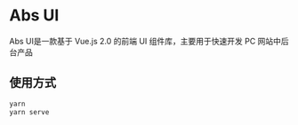 # Abs UI
Abs UI是一款基于 Vue.js 2.0 的前端 UI 组件库，主要用于快速开发 PC 网站中后台产品

## 使用方式
```bash
yarn
yarn serve

```